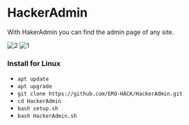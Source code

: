 # HackerAdmin
With HakerAdmin you can find the admin page of any site.

![2](https://github.com/ERO-HACK/HackerAdmin/assets/72475141/ac01e3cd-046f-46da-bf25-1a22ca119ec2)
![1](https://github.com/ERO-HACK/HackerAdmin/assets/72475141/ebd743e1-1f3f-4dc2-97aa-6f1f39febd8c)


### Install for Linux
* `apt update`
* `apt upgrade`
*  `git clone https://github.com/ERO-HACK/HackerAdmin.git`
*  `cd HackerAdmin`
*  `bash setup.sh`
*  `bash HackerAdmin.sh`
